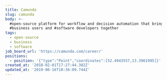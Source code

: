 ```yaml
---
title: Camunda
slug: camunda
body: >-
  #open-source platform for workflow and decision automation that brings
  #business users and #software developers together
tags:
  - open-source
  - business
  - software
job_board_url: 'https://camunda.com/career/'
positions:
  - position: '{"type":"Point","coordinates":[52.4943557,13.3961995]}'
created_at: '2018-02-01T17:27:44.382Z'
updated_at: '2019-06-16T10:36:09.744Z'
---
```


